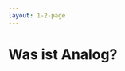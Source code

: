 ```yaml
---
layout: 1-2-page
---
```


# Was ist Analog?

<template v-slot:right>
<div class="px-8 pt-8 text-2xl leading-6">

## “Analog präsentiert sich als full-stack Meta-Framework für die Entwicklung von Anwendungen und Websites, wobei es Angular als Grundlage nutzt.
<br>

## Es reiht sich ein in die Familie der Meta-Frameworks wie Next.JS, Nuxt, SvelteKit und Qwik City. Es bietet eine ähnliche Entwicklungserfahrung, setzt dabei aber auf die Stärken von Angular.”

</div>

<div class="absolute bottom-16 right-8">

Übersetzung von: https://analogjs.org/docs

</div>
</template>


<!-- 

Entwickelt von Brandon Roberts, der AnalogJS Creator, ngrx Core Maintainer

-->
